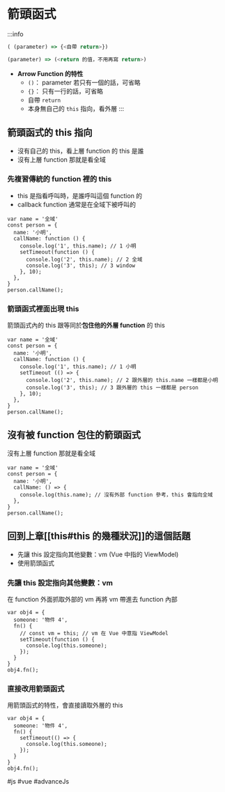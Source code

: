 # 箭頭函式
:::info

```js
( (parameter) => {<自帶 return>})
```
```js
(parameter) => (<return 的值，不用再寫 return>)
```
- **Arrow Function 的特性**
    - `()`： parameter 若只有一個的話，可省略
    - `{}`： 只有一行的話，可省略
    - 自帶 `return`
    - 本身無自己的 `this` 指向，看外層
:::


## 箭頭函式的 this 指向
- 沒有自己的 this，看上層 function 的 this 是誰
- 沒有上層 function 那就是看全域

### 先複習傳統的 function 裡的 this
- this 是指看呼叫時，是誰呼叫這個 function 的
- callback function 通常是在全域下被呼叫的
```
var name = '全域'
const person = {
  name: '小明',
  callName: function () { 
    console.log('1', this.name); // 1 小明
    setTimeout(function () {
      console.log('2', this.name); // 2 全域
      console.log('3', this); // 3 window
    }, 10);
  },
}
person.callName(); 
```

### 箭頭函式裡面出現 this
箭頭函式內的 this 跟等同於**包住他的外層 function** 的 this
```
var name = '全域'
const person = {
  name: '小明',
  callName: function () { 
    console.log('1', this.name); // 1 小明
    setTimeout (() => {
      console.log('2', this.name); // 2 跟外層的 this.name 一樣都是小明
      console.log('3', this); // 3 跟外層的 this 一樣都是 person
    }, 10);
  },
}
person.callName(); 
```


## 沒有被 function 包住的箭頭函式
沒有上層 function 那就是看全域
```
var name = '全域'
const person = {
  name: '小明',
  callName: () => { 
    console.log(this.name); // 沒有外部 function 參考，this 會指向全域
  },
}
person.callName();
```
## 回到上章[[this#this 的幾種狀況]]的這個話題
- 先讓 this 設定指向其他變數：vm (Vue 中指的 ViewModel)
- 使用箭頭函式

### 先讓 this 設定指向其他變數：vm 
在 function 外面抓取外部的 vm
再將 vm 帶進去 function 內部
```
var obj4 = {
  someone: '物件 4',
  fn() {
    // const vm = this; // vm 在 Vue 中意指 ViewModel
    setTimeout(function () {
      console.log(this.someone);
    });
  }
}
obj4.fn();
```

### 直接改用箭頭函式
用箭頭函式的特性，會直接讀取外層的 this
``` 
var obj4 = {
  someone: '物件 4',
  fn() {
    setTimeout(() => {
      console.log(this.someone);
    });
  }
}
obj4.fn();
```
#js #vue #advanceJs